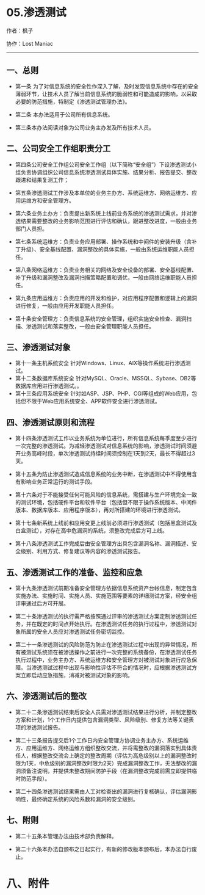 
# 05.渗透测试

作者：枫子

协作：Lost Maniac

----

## 一、总则

* 第一条  为了对信息系统的安全性作深入了解，及时发现信息系统中存在的安全薄弱环节，让技术人员了解当前信息系统的脆弱性和可能造成的影响，以采取必要的防范措施，特制定《渗透测试管理办法》。

* 第二条  本办法适用于公司所有信息系统。

* 第三条本办法阅读对象为公司业务主办发及所有技术人员。

## 二、公司安全工作组职责分工

* 第四条公司安全工作组公司安全工作组（以下简称“安全组”）下设渗透测试小组负责协调组织公司信息系统渗透测试具体实施、结果分析、报告提交、整改跟进和结果复测工作；

* 第五条渗透测试工作涉及本单位的业务主办方、系统运维方、网络运维方、应用运维方和安全管理方。
* 第六条业务主办方：负责提出新系统上线前业务系统的渗透测试需求，并对渗透结果需要整改的业务影响范围进行评估和确认，跟进整改进度，一般由业务部门人员担。

* 第七条系统运维方：负责业务应用部署、操作系统和中间件的安装升级（含补丁升级）、安全基线配置、漏洞整改的具体实施，一般由系统运维职能人员担任。

* 第八条网络运维方：负责业务相关的网络及安全设备的部署、安全基线配置、补丁升级和漏洞整改及漏洞扫描策略配置和调优，一般由网络运维职能人员担任。

* 第九条应用运维方：负责应用的开发和维护，对应用程序配置和逻辑上的漏洞进行修复，一般由应用开发职能人员担任。

* 第十条安全管理方：负责信息系统的安全管理，组织实施安全检查、漏洞扫描、渗透测试和落实整改，一般由安全管理职能人员担任。

## 三、渗透测试对象

* 第十一条主机系统安全   针对Windows、Linux、AIX等操作系统进行渗透测试。
* 第十二条数据库系统安全   针对MySQL、Oracle、MSSQL、Sybase、DB2等数据库应用进行渗透测试。。
* 第十三条应用系统安全   针对如ASP、JSP、PHP、CGI等组成的Web应用，包括但不限于Web应用系统安全、APP软件安全进行渗透测试。

## 四、渗透测试原则和流程

* 第十四条渗透测试工作以业务系统为单位进行，所有信息系统每季度至少进行一次完整的渗透测试。为减轻渗透测试对信息系统的影响，渗透测试时间须避开业务高峰时段，单次渗透测试持续时间须控制在1天到2天，最长不得超过3天。

* 第十五条为防止渗透测试造成信息系统的业务中断，在渗透测试中不得使用含有影响业务正常运行的测试手段。

* 第十六条对于不能接受任何可能风险的信息系统，需搭建与生产环境完全一致的测试环境，包括硬件平台和软件平台（包括但不限于操作系统版本、中间件版本、数据库版本、应用程序版本），再对所搭建的环境进行渗透测试。

* 第十七条新系统上线前和应用变更上线前必须进行渗透测试（包括黑盒测试及白盒测试），对存在高中危漏洞的系统，须整改完成后方可上线。

* 第十八条渗透测试工作完成后由安全管理方出具包含漏洞名称、漏洞描述、安全级别、利用方式、修复建议等内容的渗透测试报告。

## 五、渗透测试工作的准备、监控和应急

* 第十九条渗透测试前期准备安全管理方依据信息系统资产台帐信息，制定包含实施办法、实施时间、实施人员、实施范围等要素的详细测试方案，经安全组评审通过后方可开展。

* 第二十条渗透测试的执行需严格按照通过评审的渗透测试方案定制渗透测试任务，并在既定的时间点开始执行。在渗透测试任务的执行过程中，渗透测试对象所属的安全人员应对渗透测试任务密切监控。

* 第二十一条渗透测试的风险防范为防止在渗透测试过程中出现的异常情况，所有被测试系统须在被渗透操作之前进行一次完整的系统备份，在渗透测试任务执行过程中，业务主办方、系统运维方和安全管理方对被测试对象进行应急保障。当渗透测试过程中出现与影响性评估不符合的情况时，应根据渗透测试方案立即启动应急措施，消减对被测试对象的影响。

## 六、渗透测试后的整改

* 第二十二条渗透测试结束后安全人员需对渗透测试结果进行分析，并制定整改方案和计划，1个工作日内提供包含漏洞类型、风险级别、修复方法等关键表项的渗透测试报告。

* 第二十三条报告提交后1个工作日内安全管理方协调业务主办方、系统运维方、应用运维方、网络运维方组织整改交流，并将需整改的漏洞落实到具体责任人，根据整改交流会上确定的整改周期（评估为高危级别以上的漏洞整改时限为1天，中危级别的漏洞整改时限为2天）完成漏洞整改工作，无法整改的漏洞须备注说明，并提供未整改期间防护手段（在漏洞整改完成前需立即提供临时防范手段）。

* 第二十四条渗透测试结果需由人工对检查出的漏洞进行复核确认，评估漏洞影响性，最终确定系统的风险系数和漏洞的安全级别。

## 七、附则

* 第二十五条本管理办法由技术部负责解释。

* 第二十六条本办法自颁布之日起实行，有新的修改版本颁布后，本办法自行废止。

# 八、附件